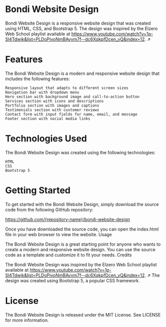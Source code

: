 # Bondi Website Design

Bondi Website Design is a responsive website design that was created using HTML, CSS, and Bootstrap 5. The design was inspired by the Elzero Web School playlist available at https://www.youtube.com/watch?v=1p-Sl4Tdwik&list=PLDoPjvoNmBAyvm7f--dc6XqkpfDcen_vQ&index=12. ↗
# Features

The Bondi Website Design is a modern and responsive website design that includes the following features:

    Responsive layout that adapts to different screen sizes
    Navigation bar with dropdown menu
    Hero section with background image and call-to-action button
    Services section with icons and descriptions
    Portfolio section with images and captions
    Testimonials section with customer reviews
    Contact form with input fields for name, email, and message
    Footer section with social media links

# Technologies Used

The Bondi Website Design was created using the following technologies:

    HTML
    CSS
    Bootstrap 5

# Getting Started

To get started with the Bondi Website Design, simply download the source code from the following GitHub repository:

https://github.com/{repository-name}/bondi-website-design

Once you have downloaded the source code, you can open the index.html file in your web browser to view the website.
Usage

The Bondi Website Design is a great starting point for anyone who wants to create a modern and responsive website design. You can use the source code as a template and customize it to fit your needs.
Credits

The Bondi Website Design was inspired by the Elzero Web School playlist available at https://www.youtube.com/watch?v=1p-Sl4Tdwik&list=PLDoPjvoNmBAyvm7f--dc6XqkpfDcen_vQ&index=12. ↗ The design was created using Bootstrap 5, a popular CSS framework.
# License

The Bondi Website Design is released under the MIT License. See LICENSE for more information.
